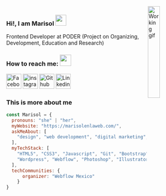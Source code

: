 <img align='right' width="25%" src="https://github.com/MarisolenlaWeb/marisolenlaweb/blob/master/assets/working.gif" alt="Working gif">

### Hi!, I am Marisol <img src="https://github.com/MarisolenlaWeb/marisolenlaweb/blob/master/assets/Hi.gif" width="29px">

Frontend Developer at PODER (Project on Organizing, Development, Education and Research)

### How to reach me: <img src="https://github.com/MarisolenlaWeb/marisolenlaweb/blob/master/assets/message.gif" width="30px">

[<img width="40px" src="https://github.com/MarisolenlaWeb/marisolenlaweb/blob/master/assets/facebook%20(1).png" alt="Facebook logo">]( https://www.facebook.com/marisolenlaweb) 
[<img width="40px" src="https://github.com/MarisolenlaWeb/marisolenlaweb/blob/master/assets/instagram%20(1).png" alt="instagram logo">](https://www.instagram.com/marisolenelmundo/)
[<img width="40px" src="https://github.com/MarisolenlaWeb/marisolenlaweb/blob/master/assets/github.png" alt="Github logo">](https://github.com/MarisolenlaWeb)
[<img width="40px" src="https://github.com/MarisolenlaWeb/marisolenlaweb/blob/master/assets/likedin%20(1).png" alt="Linkedin Logo">](https://www.linkedin.com/in/marisolcarrillom)



### This is more about me

```javascript
const Marisol = {
  pronouns: "she" | "her",
  myWebsite: "https://marisolenlaweb.com/",
  askMeAbout: [
    "design", "web development", "digital marketing", "books", "Harry Potter"
  ],
  myTechStack: [
    "HTML5", "CSS3", "Javascript", "Git", "Bootstrap", "SemanticUI", "Stylus", "Express", 
    "Wordpress", "Webflow", "Photoshop", "Illustrator", "Sketch" 
  ],
  techCommunities: {
      organizer: "Webflow Mexico"
    }
}
```

<!--
### How to reach me: <img src="https://github.com/MarisolenlaWeb/marisolenlaweb/blob/master/assets/message.gif" width="30px">

| [<img src="https://github.com/MarisolenlaWeb/marisolenlaweb/blob/master/assets/facebook%20(1).png" alt="Facebook logo">]( https://www.facebook.com/marisolenlaweb) | [<img src="https://github.com/MarisolenlaWeb/marisolenlaweb/blob/master/assets/instagram%20(1).png" alt="instagram logo">](https://www.instagram.com/marisolenelmundo/) | [<img src="https://github.com/MarisolenlaWeb/marisolenlaweb/blob/master/assets/github.png" alt="Github logo">](https://github.com/MarisolenlaWeb) | [<img src="https://github.com/MarisolenlaWeb/marisolenlaweb/blob/master/assets/likedin%20(1).png" alt="Linkedin Logo">](https://www.linkedin.com/in/marisolcarrillom)
|:---:|:---:|:---:|:---:|
-->

